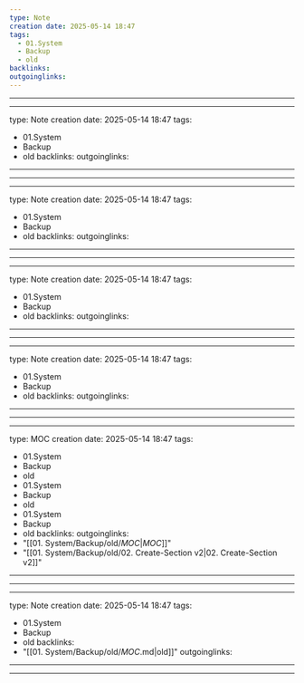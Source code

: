 ```yaml
---
type: Note
creation date: 2025-05-14 18:47
tags:
  - 01.System
  - Backup
  - old
backlinks:
outgoinglinks:
---
```

---
---
type: Note
creation date: 2025-05-14 18:47
tags:
  - 01.System
  - Backup
  - old
backlinks:
outgoinglinks:
---
---
---
type: Note
creation date: 2025-05-14 18:47
tags:
  - 01.System
  - Backup
  - old
backlinks:
outgoinglinks:
---
---
---
type: Note
creation date: 2025-05-14 18:47
tags:
  - 01.System
  - Backup
  - old
backlinks:
outgoinglinks:
---
---
---
type: Note
creation date: 2025-05-14 18:47
tags:
  - 01.System
  - Backup
  - old
backlinks:
outgoinglinks:
---
---
---
type: MOC
creation date: 2025-05-14 18:47
tags:
  - 01.System
  - Backup
  - old
  - 01.System
  - Backup
  - old
  - 01.System
  - Backup
  - old
backlinks:
outgoinglinks:
  - "[[01. System/Backup/old/_MOC_|_MOC_]]"
  - "[[01. System/Backup/old/02. Create-Section v2|02. Create-Section v2]]"
---
---
---
type: Note
creation date: 2025-05-14 18:47
tags:
  - 01.System
  - Backup
  - old
backlinks:
  - "[[01. System/Backup/old/_MOC_.md|old]]"
outgoinglinks:
---
---
